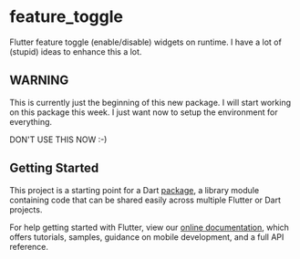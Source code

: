 # feature_toggle

Flutter feature toggle (enable/disable) widgets on runtime.
I have a lot of (stupid) ideas to enhance this a lot.

## WARNING

This is currently just the beginning of this new package. I will start working on this package this week.
I just want now to setup the environment for everything.

DON'T USE THIS NOW :-)

## Getting Started

This project is a starting point for a Dart
[package](https://flutter.dev/developing-packages/),
a library module containing code that can be shared easily across
multiple Flutter or Dart projects.

For help getting started with Flutter, view our
[online documentation](https://flutter.dev/docs), which offers tutorials,
samples, guidance on mobile development, and a full API reference.
